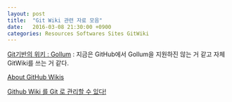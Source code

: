 ```yaml
---
layout: post
title:  "Git Wiki 관련 자료 모음"
date:   2016-03-08 21:30:00 +0900
categories: Resources Softwares Sites GitWiki
---
```


[Git기반의 위키 : Gollum](https://blog.outsider.ne.kr/579) : 지금은 GitHub에서 Gollum을 지원하진 않는 거 같고 자체 GitWiki를 쓰는 거 같다.

[About GitHub Wikis](https://help.github.com/articles/about-github-wikis/)

[Github Wiki 를 Git 로 관리할 수 있다!](http://blog.hazard.kr/archives/183)
